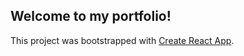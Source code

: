 ## Welcome to my portfolio! 

This project was bootstrapped with [Create React App](https://github.com/facebook/create-react-app).


